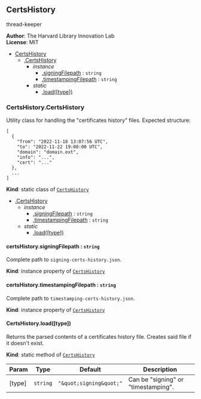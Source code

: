 <a name="utils.module_CertsHistory"></a>

## CertsHistory
thread-keeper

**Author**: The Harvard Library Innovation Lab  
**License**: MIT  

* [CertsHistory](#utils.module_CertsHistory)
    * [.CertsHistory](#utils.module_CertsHistory.CertsHistory)
        * _instance_
            * [.signingFilepath](#utils.module_CertsHistory.CertsHistory+signingFilepath) : <code>string</code>
            * [.timestampingFilepath](#utils.module_CertsHistory.CertsHistory+timestampingFilepath) : <code>string</code>
        * _static_
            * [.load([type])](#utils.module_CertsHistory.CertsHistory.load)

<a name="utils.module_CertsHistory.CertsHistory"></a>

### CertsHistory.CertsHistory
Utility class for handling the "certificates history" files.
Expected structure:
```
[
  {
    "from": "2022-11-18 13:07:56 UTC",
    "to": "2022-11-22 19:00:00 UTC",
    "domain": "domain.ext",
    "info": "...",
    "cert": "..."
  },
  ...
]
```

**Kind**: static class of [<code>CertsHistory</code>](#utils.module_CertsHistory)  

* [.CertsHistory](#utils.module_CertsHistory.CertsHistory)
    * _instance_
        * [.signingFilepath](#utils.module_CertsHistory.CertsHistory+signingFilepath) : <code>string</code>
        * [.timestampingFilepath](#utils.module_CertsHistory.CertsHistory+timestampingFilepath) : <code>string</code>
    * _static_
        * [.load([type])](#utils.module_CertsHistory.CertsHistory.load)

<a name="utils.module_CertsHistory.CertsHistory+signingFilepath"></a>

#### certsHistory.signingFilepath : <code>string</code>
Complete path to `signing-certs-history.json`.

**Kind**: instance property of [<code>CertsHistory</code>](#utils.module_CertsHistory.CertsHistory)  
<a name="utils.module_CertsHistory.CertsHistory+timestampingFilepath"></a>

#### certsHistory.timestampingFilepath : <code>string</code>
Complete path to `timestamping-certs-history.json`.

**Kind**: instance property of [<code>CertsHistory</code>](#utils.module_CertsHistory.CertsHistory)  
<a name="utils.module_CertsHistory.CertsHistory.load"></a>

#### CertsHistory.load([type])
Returns the parsed contents of a certificates history file.
Creates said file if it doesn't exist.

**Kind**: static method of [<code>CertsHistory</code>](#utils.module_CertsHistory.CertsHistory)  

| Param | Type | Default | Description |
| --- | --- | --- | --- |
| [type] | <code>string</code> | <code>&quot;\&quot;signing\&quot;&quot;</code> | Can be "signing" or "timestamping". |

